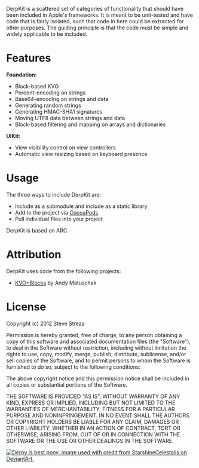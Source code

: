 DerpKit is a scattered set of categories of functionality that should have been included in Apple's frameworks. It is meant to be unit-tested and have code that is fairly isolated, such that code in here could be extracted for other purposes. The guiding principle is that the code must be simple and widely applicable to be included.

Features
========

**Foundation:**

- Block-based KVO
- Percent-encoding on strings
- Base64-encoding on strings and data
- Generating random strings
- Generating HMAC-SHA1 signatures
- Moving UTF8 data between strings and data
- Block-based filtering and mapping on arrays and dictionaries

**UIKit:**

- View visibility control on view controllers
- Automatic view resizing based on keyboard presence

Usage
=====

The three ways to include DerpKit are:

- Include as a submodule and include as a static library
- Add to the project via [CocoaPods](http://cocoapods.org/)
- Pull individual files into your project

DerpKit is based on ARC.

Attribution
===========

DerpKit uses code from the following projects:

- [KVO+Blocks](https://gist.github.com/153676) by Andy Matuschak

License
=======

Copyright (c) 2012 Steve Streza

Permission is hereby granted, free of charge, to any person obtaining a
copy of this software and associated documentation files (the "Software"),
to deal in the Software without restriction, including without limitation
the rights to use, copy, modify, merge, publish, distribute, sublicense,
and/or sell copies of the Software, and to permit persons to whom the
Software is furnished to do so, subject to the following conditions:

The above copyright notice and this permission notice shall be included in
all copies or substantial portions of the Software.

THE SOFTWARE IS PROVIDED "AS IS", WITHOUT WARRANTY OF ANY KIND, EXPRESS OR
IMPLIED, INCLUDING BUT NOT LIMITED TO THE WARRANTIES OF MERCHANTABILITY,
FITNESS FOR A PARTICULAR PURPOSE AND NONINFRINGEMENT. IN NO EVENT SHALL THE
AUTHORS OR COPYRIGHT HOLDERS BE LIABLE FOR ANY CLAIM, DAMAGES OR OTHER
LIABILITY, WHETHER IN AN ACTION OF CONTRACT, TORT OR OTHERWISE, ARISING
FROM, OUT OF OR IN CONNECTION WITH THE SOFTWARE OR THE USE OR OTHER
DEALINGS IN THE SOFTWARE.

<a href="http://starshinecelestalis.deviantart.com/art/Derpy-Hooves-Flying-Vector-387780671">![Derpy is best pony. Image used with credit from StarshineCelestalis on DeviantArt.](https://raw.github.com/stevestreza/DerpKit/native-base64/mascot.png)</a>
